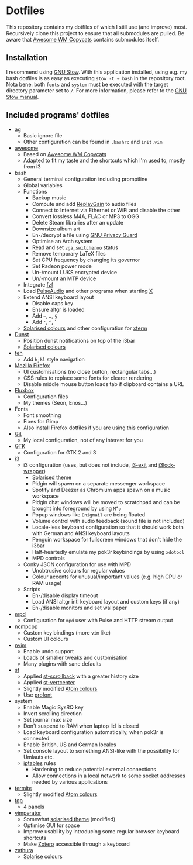 # Dotfiles
This repository contains my dotfiles of which I still use (and improve) most.
Recursively clone this project to ensure that all submodules are pulled.
Be aware that [Awesome WM Copycats](https://github.com/lcpz/awesome-copycats) contains submodules itself.

## Installation
I recommend using [GNU Stow](https://www.gnu.org/software/stow/).
With this application installed, using e.g. my bash dotfiles is as easy as executing `stow -t ~ bash` in the repository root.
Nota bene: both `fonts` and `system` must be executed with the target directory parameter set to `/`.
For more information, please refer to the [GNU Stow manual](https://www.gnu.org/software/stow/manual/stow.html).

## Included programs' dotfiles
* [ag](http://betterthanack.com/)
  * Basic ignore file
  * Other configuration can be found in `.bashrc` and `init.vim`
* [awesome](https://awesomewm.org/)
  * Based on [Awesome WM Copycats](https://github.com/lcpz/awesome-copycats)
  * Adapted to fit my taste and the shortcuts which I'm used to, mostly from i3
* bash
  * General terminal configuration including promptline
  * Global variables
  * Functions
    * Backup music
    * Compute and add [ReplayGain](http://wiki.hydrogenaud.io/index.php?title=Replaygain) to audio files
    * Connect to Internet via Ethernet or WiFi and disable the other
    * Convert lossless M4A, FLAC or MP3 to OGG
    * Delete Steam libraries after an update
    * Downsize album art
    * En-/decrypt a file using [GNU Privacy Guard](https://gnupg.org/)
    * Optimise an Arch system
    * Read and set [`vga_switcheroo`](http://gentoo-en.vfose.ru/wiki/Vga_switcheroo) status
    * Remove temporary LaTeX files
    * Set CPU frequency by changing its governor
    * Set Radeon power mode
    * Un-/mount LUKS encrypted device
    * Un/-mount an MTP device
  * Integrate [fzf](https://github.com/junegunn/fzf)
  * Load [PulseAudio](https://wiki.freedesktop.org/www/Software/PulseAudio/) and other programs when starting [X](http://www.x.org/wiki/)
  * Extend ANSI keyboard layout
    * Disable caps key
    * Ensure altgr is loaded
    * Add `—`, `…`, `§`
    * Add `'`, `^`, \`
  * [Solarised colours](http://ethanschoonover.com/solarized) and other configuration for [xterm](http://invisible-island.net/xterm/)
* [Dunst](https://github.com/knopwob/dunst)
  * Position dunst notifications on top of the i3bar
  * [Solarised colours](http://ethanschoonover.com/solarized)
* [feh](http://feh.finalrewind.org/)
  * Add `hjkl` style navigation
* [Mozilla Firefox](https://www.mozilla.org/en-US/firefox/products/)
  * UI customisations (no close button, rectangular tabs…)
  * CSS rules to replace some fonts for clearer rendering
  * Disable middle mouse button loads tab if clipboard contains a URL
* [Fluxbox](http://www.fluxbox.org/)
  * Configuration files
  * My themes (Seon, Enos…)
* Fonts
  * Font smoothing
  * Fixes for Gimp
  * Also install Firefox dotfiles if you are using this configuration
* [Git](https://www.git-scm.com/)
  * My local configuration, not of any interest for you
* [GTK](http://www.gtk.org/)
  * Configuration for GTK 2 and 3
* [i3](http://i3wm.org/)
  * i3 configuration (uses, but does not include, [i3-exit](https://github.com/ashinkarov/i3-extras/blob/master/i3-exit) and [i3lock-wrapper](https://github.com/ashinkarov/i3-extras/blob/master/i3lock-wrapper))
    * [Solarised theme](http://ethanschoonover.com/solarized)
    * Pidgin will spawn on a separate messenger workspace
    * Spotify and Deezer as Chromium apps spawn on a music workspace
    * Pidgin chat windows will be moved to scratchpad and can be brought into foreground by using `M^o`
    * Popup windows like `Enigmail` are being floated
    * Volume control with audio feedback (sound file is not included)
    * Locale-less keyboard configuration so that it should work both with German and ANSI keyboard layouts
    * Penguin workspace for fullscreen windows that don't hide the i3bar
    * Half-heartedly emulate my pok3r keybindings by using `xdotool`
    * MPD controls
  * Conky JSON configuration for use with MPD
    * Unobtrusive colours for regular values
    * Colour accents for unusual/important values (e.g. high CPU or RAM usage)
  * Scripts
    * En-/disable display timeout
    * Load ANSI altgr intl keyboard layout and custom keys (if any)
    * En-/disable monitors and set wallpaper
* [mpd](http://www.musicpd.org/)
  * Configuration for `mpd` user with Pulse and HTTP stream output
* [ncmpcpp](http://ncmpcpp.rybczak.net/)
  * Custom key bindings (more `vim` like)
  * Custom UI colours
* [nvim](https://neovim.io/)
  * Enable undo support
  * Loads of smaller tweaks and customisation
  * Many plugins with sane defaults
* [st](http://st.suckless.org/)
  * Applied [st-scrollback](http://st.suckless.org/patches/scrollback) with a greater history size
  * Applied [st-vertcenter](http://st.suckless.org/patches/vertcenter)
  * Slightly modified [Atom colours](https://github.com/mbadolato/iTerm2-Color-Schemes/blob/master/schemes/Atom.itermcolors)
  * Use [profont](http://tobiasjung.name/profont/)
* system
  * Enable Magic SysRQ key
  * Invert scrolling direction
  * Set journal max size
  * Don't suspend to RAM when laptop lid is closed
  * Load keyboard configuration automatically, when pok3r is connected
  * Enable British, US and German locales
  * Set console layout to something ANSI-like with the possibility for Umlauts etc.
  * [iptables](https://git.netfilter.org/iptables/) rules
    * Hardening to reduce potential external connections
    * Allow connections in a local network to some socket addresses needed by various applications
* [termite](https://github.com/thestinger/termite)
  * Slightly modified [Atom colours](https://github.com/mbadolato/iTerm2-Color-Schemes/blob/master/schemes/Atom.itermcolors)
* [top](http://linux.about.com/od/commands/l/blcmdl1_top.htm)
  * 4 panels
* [vimperator](http://www.vimperator.org/vimperator/)
  * Somewhat [solarised theme](http://ethanschoonover.com/solarized) (modified)
  * Optimise GUI for space
  * Improve usability by introducing some regular browser keyboard shortcuts
  * Make [Zotero](https://www.zotero.org/) accessible through a keyboard
* [zathura](https://pwmt.org/projects/zathura/)
  * [Solarise](http://ethanschoonover.com/solarized) colours
